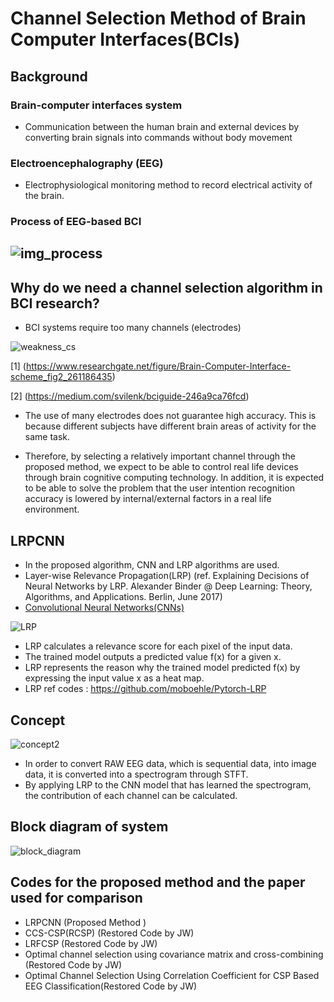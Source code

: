 # Channel Selection Method of Brain Computer Interfaces(BCIs)

## Background

### **Brain-computer interfaces system**

 - Communication between the human brain and external devices by converting brain signals into commands without body movement
 
### **Electroencephalography (EEG)**

 - Electrophysiological monitoring method to record electrical activity of the brain.

### **Process of EEG-based BCI**
 
 ![img_process](https://user-images.githubusercontent.com/83410590/127595814-529cfb69-2eab-477f-9e17-6bcc3e299506.PNG)
--------------------

## **Why do we need a channel selection algorithm in BCI research?**

 - BCI systems require too many channels (electrodes)

![weakness_cs](https://user-images.githubusercontent.com/83410590/127596798-8313300e-3d16-4c86-8a22-09d7dd1e6192.PNG)

[1] (https://www.researchgate.net/figure/Brain-Computer-Interface-scheme_fig2_261186435)

[2] (https://medium.com/svilenk/bciguide-246a9ca76fcd)

 - The use of many electrodes does not guarantee high accuracy. This is because different subjects have different brain areas of activity for the same task.

 - Therefore, by selecting a relatively important channel through the proposed method, we expect to be able to control real life devices through brain cognitive computing technology. In addition, it is expected to be able to solve the problem that the user intention recognition accuracy is lowered by internal/external factors in a real life environment.
 
 ## LRPCNN
 - In the proposed algorithm, CNN and LRP algorithms are used.
 - Layer-wise Relevance Propagation(LRP) (ref. Explaining Decisions of Neural Networks by LRP. Alexander Binder @ Deep Learning: Theory, Algorithms, and Applications. Berlin, June 2017)
 - [Convolutional Neural Networks(CNNs)](https://towardsdatascience.com/a-comprehensive-guide-to-convolutional-neural-networks-the-eli5-way-3bd2b1164a53)
 
![LRP](https://user-images.githubusercontent.com/83410590/127599192-530e1a11-cddb-427e-b2c8-7a9546205f6d.PNG)
 
 - LRP calculates a relevance score for each pixel of the input data.
 - The trained model outputs a predicted value f(x) for a given x.
 - LRP represents the reason why the trained model predicted f(x) by expressing the input value x as a heat map. 
 - LRP ref codes : https://github.com/moboehle/Pytorch-LRP

 
 ## Concept
 
 ![concept2](https://user-images.githubusercontent.com/83410590/127611291-01d5a58f-12c9-47ee-8be8-fc14ee4eea85.PNG)

  - In order to convert RAW EEG data, which is sequential data, into image data, it is converted into a spectrogram through STFT.
  - By applying LRP to the CNN model that has learned the spectrogram, the contribution of each channel can be calculated.
 
 ## Block diagram of system
 
 ![block_diagram](https://user-images.githubusercontent.com/83410590/127598264-431de67f-0ebb-4321-91c8-1150876bd62e.PNG)
 
 ## Codes for the proposed method and the paper used for comparison
 
  - LRPCNN (Proposed Method )
  - CCS-CSP(RCSP) (Restored Code by JW)
  - LRFCSP (Restored Code by JW)
  - Optimal channel selection using covariance matrix and cross-combining (Restored Code by JW)
  - Optimal Channel Selection Using Correlation Coefficient for CSP Based EEG Classification(Restored Code by JW)
 
 
